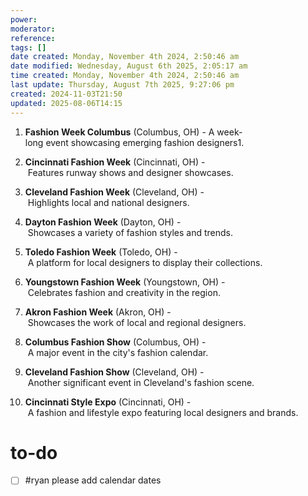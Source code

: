 ```yaml
---
power: 
moderator: 
reference: 
tags: []
date created: Monday, November 4th 2024, 2:50:46 am
date modified: Wednesday, August 6th 2025, 2:05:17 am
time created: Monday, November 4th 2024, 2:50:46 am
last update: Thursday, August 7th 2025, 9:27:06 pm
created: 2024-11-03T21:50
updated: 2025-08-06T14:15
---
```

1. **Fashion Week Columbus** (Columbus, OH) - A week-long event showcasing emerging fashion designers1.
    
2. **Cincinnati Fashion Week** (Cincinnati, OH) - Features runway shows and designer showcases.
    
3. **Cleveland Fashion Week** (Cleveland, OH) - Highlights local and national designers.
    
4. **Dayton Fashion Week** (Dayton, OH) - Showcases a variety of fashion styles and trends.
    
5. **Toledo Fashion Week** (Toledo, OH) - A platform for local designers to display their collections.
    
6. **Youngstown Fashion Week** (Youngstown, OH) - Celebrates fashion and creativity in the region.
    
7. **Akron Fashion Week** (Akron, OH) - Showcases the work of local and regional designers.
    
8. **Columbus Fashion Show** (Columbus, OH) - A major event in the city's fashion calendar.
    
9. **Cleveland Fashion Show** (Cleveland, OH) - Another significant event in Cleveland's fashion scene.
    
10. **Cincinnati Style Expo** (Cincinnati, OH) - A fashion and lifestyle expo featuring local designers and brands.

# to-do
- [ ] #ryan please add calendar dates